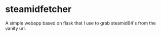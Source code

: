 # steamidfetcher
A simple webapp based on flask that I use to grab steamid64's from the vanity url.
